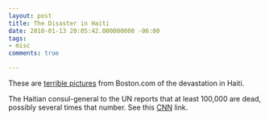 ```yaml
---
layout: post
title: The Disaster in Haiti
date: 2010-01-13 20:05:42.000000000 -06:00
tags:
- misc
comments: true

---
```


These are [terrible pictures](http://www.boston.com/bigpicture/2010/01/earthquake_in_haiti.html) from Boston.com of the devastation in Haiti.

The Haitian consul-general to the UN reports that at least 100,000 are dead, possibly several times that number. See this <a href="http://www.cnn.com/2010/WORLD/americas/01/13/haiti.earthquake/index.html">CNN</a> link.

